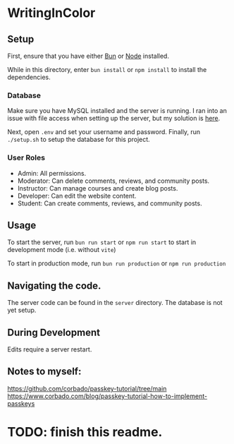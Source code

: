 # WritingInColor

## Setup
First, ensure that you have either [Bun](https://bun.run/) or [Node](https://nodejs.org/) installed. 

While in this directory, enter `bun install` or `npm install` to install the dependencies.


### Database
Make sure you have MySQL installed and the server is running. 
I ran into an issue with file access when setting up the server, but my solution is [here](https://stackoverflow.com/questions/53242775/mysql-server-instance-8-0-13-automatically-turned-off-and-on-randomly/78618450#78618450).

Next, open `.env` and set your username and password.
Finally, run `./setup.sh` to setup the database for this project.


### User Roles
- Admin: All permissions.
- Moderator: Can delete comments, reviews, and community posts. 
- Instructor: Can manage courses and create blog posts.
- Developer: Can edit the website content.
- Student: Can create comments, reviews, and community posts.

## Usage
To start the server, run `bun run start` or `npm run start` to start in development mode (i.e. without `vite`)

To start in production mode, run `bun run production` or `npm run production`

## Navigating the code.
The server code can be found in the `server` directory. The database is not yet setup. 

## During Development
Edits require a server restart.


## Notes to myself:
https://github.com/corbado/passkey-tutorial/tree/main
https://www.corbado.com/blog/passkey-tutorial-how-to-implement-passkeys
# TODO: finish this readme.